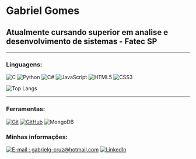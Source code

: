 # Gabriel Gomes

<h2>Atualmente cursando superior em analise e desenvolvimento de sistemas - Fatec SP</h2>

<hr>

### Linguagens:
![C](https://img.shields.io/badge/-00599C?style=for-the-badge&logo=C&logoColor=white)
![Python](https://img.shields.io/badge/python-00599C?style=for-the-badge&logo=python&logoColor=ffdd54)
![C#](https://img.shields.io/badge/C%23-00599C?style=for-the-badge&logo=c-sharp&logoColor=white)
![JavaScript](https://img.shields.io/badge/JavaScript-00599C?style=for-the-badge&logo=javascript&logoColor=yellow)
![HTML5](https://img.shields.io/badge/HTML5-E34F26?style=for-the-badge&logo=html5&logoColor=white)
![CSS3](https://img.shields.io/badge/CSS3-E34F26?style=for-the-badge&logo=css3&logoColor=white)


![Top Langs](https://github-readme-stats-git-masterrstaa-rickstaa.vercel.app/api/top-langs/?username=gabrielg-cruz&layout=compact&bg_color=000&border_color=30A3DC&title_color=E94D5F&text_color=FFF)
<hr>

### Ferramentas:

[![Git](https://img.shields.io/badge/Git-000?style=for-the-badge&logo=git&logoColor=E94D5F)]()
[![GitHub](https://img.shields.io/badge/GitHub-000?style=for-the-badge&logo=github&logoColor=30A3DC)]()
![MongoDB](https://img.shields.io/badge/MongoDB-%234ea94b.svg?style=for-the-badge&logo=mongodb&logoColor=white)

### Minhas informações:
[![E-mail : gabrielg-cruz@hotmail.com](https://img.shields.io/badge/-Email-000?style=for-the-badge&logo=microsoft-outlook&logoColor=E94D5F)](gabrielg-cruz@hotmail.com)
[![LinkedIn](https://img.shields.io/badge/-LinkedIn-000?style=for-the-badge&logo=linkedin&logoColor=30A3DC)](www.linkedin.com/in/gabriel-gomes-da-cruz-a967a22b0)
